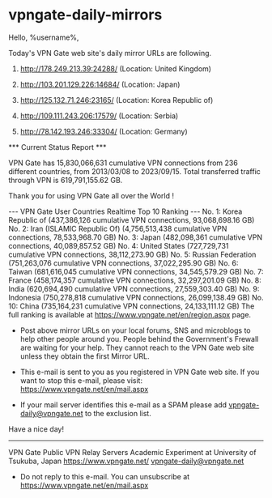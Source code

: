 # vpngate-daily-mirrors

Hello, %username%,

Today's VPN Gate web site's daily mirror URLs are following.

1. http://178.249.213.39:24288/
   (Location: United Kingdom)

2. http://103.201.129.226:14684/
   (Location: Japan)

3. http://125.132.71.246:23165/
   (Location: Korea Republic of)

4. http://109.111.243.206:17579/
   (Location: Serbia)

5. http://78.142.193.246:33304/
   (Location: Germany)


*** Current Status Report ***

VPN Gate has 15,830,066,631 cumulative VPN connections from 236 different countries, from 2013/03/08 to 2023/09/15.
Total transferred traffic through VPN is 619,791,155.62 GB.

Thank you for using VPN Gate all over the World !


--- VPN Gate User Countries Realtime Top 10 Ranking ---
No. 1: Korea Republic of (437,386,126 cumulative VPN connections, 93,068,698.16 GB)
No. 2: Iran (ISLAMIC Republic Of) (4,756,513,438 cumulative VPN connections, 78,533,968.70 GB)
No. 3: Japan (482,098,361 cumulative VPN connections, 40,089,857.52 GB)
No. 4: United States (727,729,731 cumulative VPN connections, 38,112,273.90 GB)
No. 5: Russian Federation (751,263,076 cumulative VPN connections, 37,022,295.90 GB)
No. 6: Taiwan (681,616,045 cumulative VPN connections, 34,545,579.29 GB)
No. 7: France (458,174,357 cumulative VPN connections, 32,297,201.09 GB)
No. 8: India (620,694,490 cumulative VPN connections, 27,559,303.40 GB)
No. 9: Indonesia (750,278,818 cumulative VPN connections, 26,099,138.49 GB)
No. 10: China (735,164,231 cumulative VPN connections, 24,133,111.12 GB)
The full ranking is available at https://www.vpngate.net/en/region.aspx page.


* Post above mirror URLs on your local forums, SNS and microblogs
  to help other people around you.
  People behind the Government's Frewall are waiting for your help.
  They cannot reach to the VPN Gate web site
  unless they obtain the first Mirror URL.

* This e-mail is sent to you as you registered in VPN Gate web site.
  If you want to stop this e-mail, please visit:
  https://www.vpngate.net/en/mail.aspx

* If your mail server identifies this e-mail as a SPAM
  please add vpngate-daily@vpngate.net to the exclusion list.

Have a nice day!

------------------------------------------------------
VPN Gate Public VPN Relay Servers
Academic Experiment at University of Tsukuba, Japan
https://www.vpngate.net/
vpngate-daily@vpngate.net
* Do not reply to this e-mail.
  You can unsubscribe at https://www.vpngate.net/en/mail.aspx


